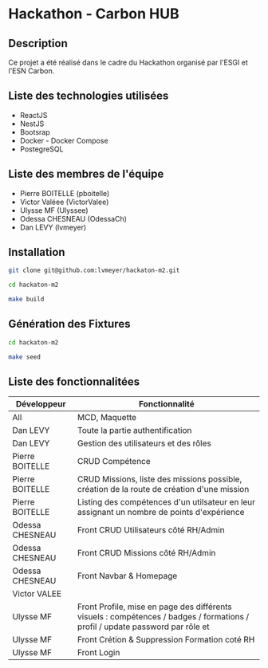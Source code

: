 # Hackathon - Carbon HUB

## Description

Ce projet a été réalisé dans le cadre du Hackathon organisé par l'ESGI et l'ESN Carbon.

## Liste des technologies utilisées

- ReactJS
- NestJS
- Bootsrap
- Docker - Docker Compose
- PostegreSQL

## Liste des membres de l'équipe

- Pierre BOITELLE (pboitelle)
- Victor Valéee (VictorValee)
- Ulysse MF (Ulyssee)
- Odessa CHESNEAU (OdessaCh)
- Dan LEVY (lvmeyer)

## Installation

```bash
git clone git@github.com:lvmeyer/hackaton-m2.git

cd hackaton-m2

make build
```

## Génération des Fixtures

```bash
cd hackaton-m2

make seed
```

## Liste des fonctionnalitées

| Développeur     | Fonctionnalité                                                                                                                |
| --------------- | ----------------------------------------------------------------------------------------------------------------------------- |
| All             | MCD, Maquette                                                                                                                 |
| Dan LEVY        | Toute la partie authentification                                                                                              |
| Dan LEVY        | Gestion des utilisateurs et des rôles                                                                                         |
| Pierre BOITELLE | CRUD Compétence                                                                                                               |
| Pierre BOITELLE | CRUD Missions, liste des missions possible, création de la route de création d'une mission                                    |
| Pierre BOITELLE | Listing des compétences d'un utilsateur en leur assignant un nombre de points d'expérience                                    |
| Odessa CHESNEAU | Front CRUD Utilisateurs côté RH/Admin                                                                                         |
| Odessa CHESNEAU | Front CRUD Missions côté RH/Admin                                                                                             |
| Odessa CHESNEAU | Front Navbar & Homepage                                                                                                       |
| Victor VALEE    |                                                                                                                               |
| Ulysse MF       | Front Profile, mise en page des différents visuels : compétences / badges / formations / profil / update password par rôle et |
| Ulysse MF       | Front Crétion & Suppression Formation coté RH                                                                                 |
| Ulysse MF       | Front Login                                                                                                                   |
